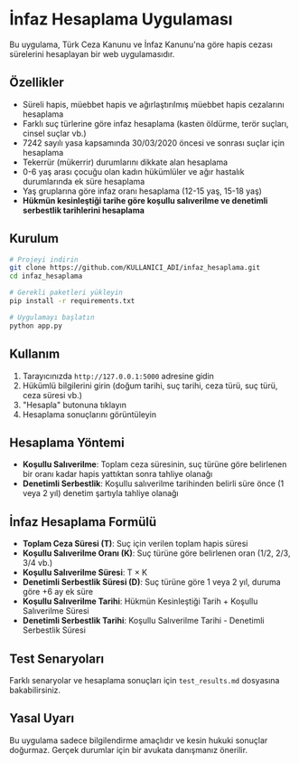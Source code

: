 # İnfaz Hesaplama Uygulaması

Bu uygulama, Türk Ceza Kanunu ve İnfaz Kanunu'na göre hapis cezası sürelerini hesaplayan bir web uygulamasıdır.

## Özellikler

- Süreli hapis, müebbet hapis ve ağırlaştırılmış müebbet hapis cezalarını hesaplama
- Farklı suç türlerine göre infaz hesaplama (kasten öldürme, terör suçları, cinsel suçlar vb.)
- 7242 sayılı yasa kapsamında 30/03/2020 öncesi ve sonrası suçlar için hesaplama
- Tekerrür (mükerrir) durumlarını dikkate alan hesaplama
- 0-6 yaş arası çocuğu olan kadın hükümlüler ve ağır hastalık durumlarında ek süre hesaplama
- Yaş gruplarına göre infaz oranı hesaplama (12-15 yaş, 15-18 yaş)
- **Hükmün kesinleştiği tarihe göre koşullu salıverilme ve denetimli serbestlik tarihlerini hesaplama**

## Kurulum

```bash
# Projeyi indirin
git clone https://github.com/KULLANICI_ADI/infaz_hesaplama.git
cd infaz_hesaplama

# Gerekli paketleri yükleyin
pip install -r requirements.txt

# Uygulamayı başlatın
python app.py
```

## Kullanım

1. Tarayıcınızda `http://127.0.0.1:5000` adresine gidin
2. Hükümlü bilgilerini girin (doğum tarihi, suç tarihi, ceza türü, suç türü, ceza süresi vb.)
3. "Hesapla" butonuna tıklayın
4. Hesaplama sonuçlarını görüntüleyin

## Hesaplama Yöntemi

- **Koşullu Salıverilme**: Toplam ceza süresinin, suç türüne göre belirlenen bir oranı kadar hapis yattıktan sonra tahliye olanağı
- **Denetimli Serbestlik**: Koşullu salıverilme tarihinden belirli süre önce (1 veya 2 yıl) denetim şartıyla tahliye olanağı

## İnfaz Hesaplama Formülü

- **Toplam Ceza Süresi (T)**: Suç için verilen toplam hapis süresi
- **Koşullu Salıverilme Oranı (K)**: Suç türüne göre belirlenen oran (1/2, 2/3, 3/4 vb.)
- **Koşullu Salıverilme Süresi**: T × K
- **Denetimli Serbestlik Süresi (D)**: Suç türüne göre 1 veya 2 yıl, duruma göre +6 ay ek süre
- **Koşullu Salıverilme Tarihi**: Hükmün Kesinleştiği Tarih + Koşullu Salıverilme Süresi
- **Denetimli Serbestlik Tarihi**: Koşullu Salıverilme Tarihi - Denetimli Serbestlik Süresi

## Test Senaryoları

Farklı senaryolar ve hesaplama sonuçları için `test_results.md` dosyasına bakabilirsiniz.

## Yasal Uyarı

Bu uygulama sadece bilgilendirme amaçlıdır ve kesin hukuki sonuçlar doğurmaz. Gerçek durumlar için bir avukata danışmanız önerilir. 
